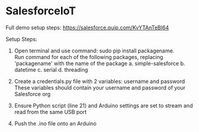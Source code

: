 # SalesforceIoT

Full demo setup steps: https://salesforce.quip.com/KvYTAnTeBl64

Setup Steps:

1. Open terminal and use command: sudo pip install packagename.  
   Run command for each of the following packages, replacing 'packagename' with the name of the package
      a. simple-salesforce
      b. datetime
      c. serial
      d. threading

2. Create a credentials.py file with 2 variables: username and password
   These variables should contain your username and password of your Salesforce org

3. Ensure Python script (line 21) and Arduino settings are set to stream and read from the same USB port

4. Push the .ino file onto an Arduino

